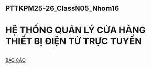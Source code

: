 ## PTTKPM25-26_ClassN05_Nhom16
# HỆ THỐNG QUẢN LÝ CỬA HÀNG THIẾT BỊ ĐIỆN TỬ TRỰC TUYẾN
<br>[BÁO CÁO](https://docs.google.com/document/d/1nS0OR-5GKv_eEv1kaIoFEzMdoj7YgBDavFvYrf7B8Ws/edit?fbclid=IwY2xjawMk8adleHRuA2FlbQIxMABicmlkETFSVHJCNkE0QUs3V3VaaWRFAR72FyvRo7mKopdR5oje83UKkG3cfPli-G3JL2GknBThNfmikqLYzoACsL0osg_aem_VKt2x3H5Rfbe86BRgw6Hig&tab=t.0)
